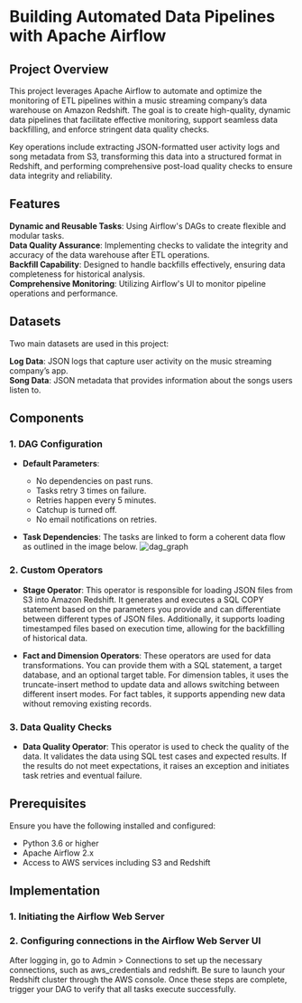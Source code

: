 # Building Automated Data Pipelines with Apache Airflow

## Project Overview

This project leverages Apache Airflow to automate and optimize the monitoring of ETL pipelines within a music streaming company’s data warehouse on Amazon Redshift. The goal is to create high-quality, dynamic data pipelines that facilitate effective monitoring, support seamless data backfilling, and enforce stringent data quality checks.

Key operations include extracting JSON-formatted user activity logs and song metadata from S3, transforming this data into a structured format in Redshift, and performing comprehensive post-load quality checks to ensure data integrity and reliability.

## Features

**Dynamic and Reusable Tasks**: Using Airflow's DAGs to create flexible and modular tasks.  
**Data Quality Assurance**: Implementing checks to validate the integrity and accuracy of the data warehouse after ETL operations.  
**Backfill Capability**: Designed to handle backfills effectively, ensuring data completeness for historical analysis.  
**Comprehensive Monitoring**: Utilizing Airflow's UI to monitor pipeline operations and performance.  

## Datasets

Two main datasets are used in this project:

**Log Data**: JSON logs that capture user activity on the music streaming company’s app.  
**Song Data**: JSON metadata that provides information about the songs users listen to.

## Components

### 1. DAG Configuration

- **Default Parameters**:
  - No dependencies on past runs.
  - Tasks retry 3 times on failure.
  - Retries happen every 5 minutes.
  - Catchup is turned off.
  - No email notifications on retries.

- **Task Dependencies**: 
  The tasks are linked to form a coherent data flow as outlined in the image below.
![dag_graph](https://github.com/user-attachments/assets/9e1eb3a5-6d35-4161-9707-25f7832d3914)

### 2. Custom Operators

- **Stage Operator**: 
  This operator is responsible for loading JSON files from S3 into Amazon Redshift. It generates and executes a SQL COPY statement based on the parameters you provide and can differentiate between different types of JSON files. Additionally, it supports loading timestamped files based on execution time, allowing for the backfilling of historical data.

- **Fact and Dimension Operators**: 
 These operators are used for data transformations. You can provide them with a SQL statement, a target database, and an optional target table. For dimension tables, it uses the truncate-insert method to update data and allows switching between different insert modes. For fact tables, it supports appending new data without removing existing records.

### 3. Data Quality Checks

- **Data Quality Operator**:
 This operator is used to check the quality of the data. It validates the data using SQL test cases and expected results. If the results do not meet expectations, it raises an exception and initiates task retries and eventual failure.

## Prerequisites
Ensure you have the following installed and configured:

- Python 3.6 or higher
- Apache Airflow 2.x
- Access to AWS services including S3 and Redshift

## Implementation

### 1. Initiating the Airflow Web Server  
### 2. Configuring connections in the Airflow Web Server UI
After logging in, go to Admin > Connections to set up the necessary connections, such as aws_credentials and redshift. Be sure to launch your Redshift cluster through the AWS console. Once these steps are complete, trigger your DAG to verify that all tasks execute successfully.
